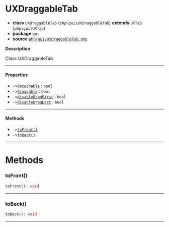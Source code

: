 # UXDraggableTab

- **class** `UXDraggableTab` (`php\gui\UXDraggableTab`) **extends** `UXTab` (`php\gui\UXTab`)
- **package** `gui`
- **source** [`php/gui/UXDraggableTab.php`](./src/main/resources/JPHP-INF/sdk/php/gui/UXDraggableTab.php)

**Description**

Class UXDraggableTab

---

#### Properties

- `->`[`detachable`](#prop-detachable) : `bool`
- `->`[`draggable`](#prop-draggable) : `bool`
- `->`[`disableDragFirst`](#prop-disabledragfirst) : `bool`
- `->`[`disableDragLast`](#prop-disabledraglast) : `bool`

---

#### Methods

- `->`[`toFront()`](#method-tofront)
- `->`[`toBack()`](#method-toback)

---
# Methods

<a name="method-tofront"></a>

### toFront()
```php
toFront(): void
```

---

<a name="method-toback"></a>

### toBack()
```php
toBack(): void
```

---
